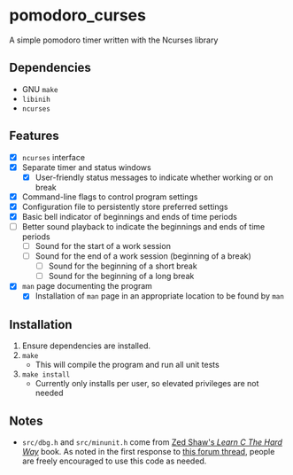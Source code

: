 # pomodoro_curses

A simple pomodoro timer written with the Ncurses library

## Dependencies
* GNU `make`
* `libinih`
* `ncurses`

## Features
- [x]  `ncurses` interface
- [x] Separate timer and status windows
    - [x] User-friendly status messages to indicate whether working or on break
- [x] Command-line flags to control program settings
- [x] Configuration file to persistently store preferred settings
- [x] Basic bell indicator of beginnings and ends of time periods
- [ ] Better sound playback to indicate the beginnings and ends of time periods
    - [ ] Sound for the start of a work session
    - [ ] Sound for the end of a work session (beginning of a break)
       - [ ] Sound for the beginning of a short break
       - [ ] Sound for the beginning of a long break
- [x] `man` page documenting the program
    - [x] Installation of `man` page in an appropriate location to be found by
      `man`

## Installation
1. Ensure dependencies are installed.
2. `make`
    - This will compile the program and run all unit tests
3. `make install`
    - Currently only installs per user, so elevated privileges are not needed

## Notes

* `src/dbg.h` and `src/minunit.h` come from [Zed Shaw's *Learn C The Hard
Way*](https://learncodethehardway.org/c/) book. As noted in the first response
to [this forum
thread](https://forum.learncodethehardway.com/t/dbg-h-licence/2178), people are
freely encouraged to use this code as needed.
